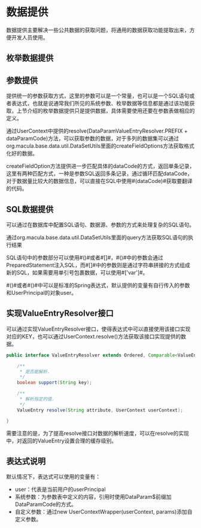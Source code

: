 # 数据提供

数据提供主要解决一些公共数据的获取问题，将通用的数据获取功能提取出来，方便开发人员使用。

## 枚举数据提供



## 参数提供

提供统一的参数获取方式，这里的参数可以是一个常量，也可以是一个SQL语句或者表达式，也就是说通常我们所见的系统参数、枚举数据等信息都是通过该功能获取，上节介绍的枚举数据提供只是提供数据，具体需要使用还要在参数表做相应的定义。

通过UserContext中提供的resolve\(DataParamValueEntryResolver.PREFIX + dataParamCode\)方法，可以获取参数的数据，对于多列的数据集可以通过org.macula.base.data.util.DataSetUtils里面的createFieldOptions方法获取格式化好的数据。

createFieldOption方法提供进一步匹配具体的dataCode的方式，返回单条记录，这里有两种匹配方式，一种是参数SQL返回多条记录，通过循环匹配dataCode，对于数据量比较大的数据信息，可以直接在SQL中使用\#\(dataCode\)\#获取要翻译的代码。

## SQL数据提供

可以通过在数据库中配置SQL语句、数据源、参数的方式来处理复杂的SQL语句。

通过org.macula.base.data.util.DataSetUtils里面的query方法获取SQL语句的执行结果

SQL语句中的参数部分可以使用\#\(\)\#或者\#\[\]\#，\#\(\)\#中的参数会通过PreparedStatement注入SQL，而\#\[\]\#中的参数则是通过字符串拼接的方式组成新的SQL，如果需要用单引号包裹数据，可以使用\#\['var'\]\#。

\#\(\)\#或者\#\(\)\#中可以是标准的Spring表达式，默认提供的变量有自行传入的参数和UserPrincipal的对象user。

## 实现ValueEntryResolver接口

可以通过实现ValueEntryResolver接口，使得表达式中可以直接使用该接口实现对应的KEY，也可以通过UserContext.resolve\(\)方法获取该接口实现提供的数据。

```java
public interface ValueEntryResolver extends Ordered, Comparable<ValueEntryResolver> {

    /**
     * 是否能解析.
     */
    boolean support(String key);

    /**
     * 解析指定的值.
     */
    ValueEntry resolve(String attribute, UserContext userContext);

}
```

需要注意的是，为了提高resolve接口对数据的解析速度，可以在resolve的实现中，对返回的ValueEntry设置合理的缓存级别。

## 表达式说明

默认情况下，表达式可以使用的变量有：

* user：代表是当前用户的userPrincipal
* 系统参数：为参数表中定义的内容，引用时使用DataParam$前缀加DataParamCode的方式。
* 自定义参数：通过new UserContextWrapper\(userContext, params\)添加自定义参数。



